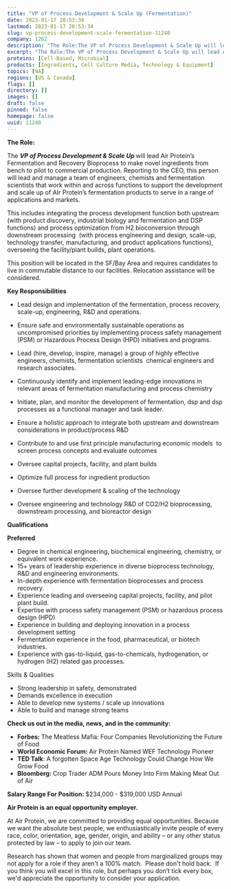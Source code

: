 ```yaml
---
title: "VP of Process Development & Scale Up (Fermentation)"
date: 2023-01-17 20:53:34
lastmod: 2023-01-17 20:53:34
slug: vp-process-development-scale-fermentation-11240
company: 1262
description: "The Role:The VP of Process Development & Scale Up will lead Air Protein’s Fermentation and Recovery Bioprocess to make novel ingredients from bench to pilot to commercial production. Reporting to the CEO, this person will lead and manage a team of engineers, chemists and fermentation scientists that work within and across functions to support the development and scale up of AIr Protein’s fermentation products to serve in a range of applications and markets.  "
excerpt: "The Role:The VP of Process Development & Scale Up will lead Air Protein’s Fermentation and Recovery Bioprocess to make novel ingredients from bench to pilot to commercial production. Reporting to the CEO, this person will lead and manage a team of engineers, chemists and fermentation scientists that work within and across functions to support the development and scale up of AIr Protein’s fermentation products to serve in a range of applications and markets.  "
proteins: [Cell-Based, Microbial]
products: [Ingredients, Cell Culture Media, Technology & Equipment]
topics: [NA]
regions: [US & Canada]
flags: []
directory: []
images: []
draft: false
pinned: false
homepage: false
uuid: 11240
---
```

<p><strong>The Role:</strong></p>
<p>The <em><strong>VP of Process Development & Scale Up</strong></em><strong> </strong>will lead Air Protein’s Fermentation and Recovery Bioprocess to make novel ingredients from bench to pilot to commercial production. Reporting to the CEO, this person will lead and manage a team of engineers, chemists and fermentation scientists that work within and across functions to support the development and scale up of AIr Protein’s fermentation products to serve in a range of applications and markets.  </p>
<p>This includes integrating the process development function both upstream (with product discovery, industrial biology and fermentation and DSP functions) and process optimization from H2 bioconversion through downstream processing  (with process engineering and design, scale-up, technology transfer, manufacturing, and product applications functions), overseeing the facility/plant builds, plant operations.  </p>
<p>This position will be located in the SF/Bay Area and requires candidates to live in commutable distance to our facilities. Relocation assistance will be considered.</p>
<p><strong>Key Responsibilities</strong></p>
<ul>
<li>
<p>Lead design and implementation of the fermentation, process recovery, scale-up, engineering, R&D and operations.</p>
</li>
<li>
<p>Ensure safe and environmentally sustainable operations as uncompromised priorities by implementing process safety management (PSM) or Hazardous Process Design (HPD) initiatives and programs.</p>
</li>
<li>
<p>Lead (hire, develop, inspire, manage) a group of highly effective engineers, chemists, fermentation scientists  chemical engineers and research associates.</p>
</li>
<li>
<p>Continuously identify and implement leading-edge innovations in relevant areas of fermentation manufacturing and process chemistry</p>
</li>
<li>
<p>Initiate, plan, and monitor the development of fermentation, dsp and dsp processes as a functional manager and task leader.</p>
</li>
<li>
<p>Ensure a holistic approach to integrate both upstream and downstream considerations in product/process R&D</p>
</li>
<li>
<p>Contribute to and use first principle manufacturing economic models  to screen process concepts and evaluate outcomes</p>
</li>
<li>
<p>Oversee capital projects, facility, and plant builds</p>
</li>
<li>
<p>Optimize full process for ingredient production</p>
</li>
<li>
<p>Oversee further development & scaling of the technology</p>
</li>
<li>
<p>Oversee engineering and technology R&D of CO2/H2 bioprocessing, downstream processing, and bioreactor design</p>
</li>
</ul>
<p><strong>Qualifications</strong></p>
<p><strong>Preferred </strong></p>
<ul>
<li>Degree in chemical engineering, biochemical engineering, chemistry, or equivalent work experience.</li>
<li>15+ years of leadership experience in diverse bioprocess technology, R&D and engineering environments.</li>
<li>In-depth experience with fermentation bioprocesses and process recovery.</li>
<li>Experience leading and overseeing capital projects, facility, and pilot plant build.</li>
<li>Expertise with process safety management (PSM) or hazardous process design (HPD)</li>
<li>Experience in building and deploying innovation in a process development setting</li>
<li>Fermentation experience in the food, pharmaceutical, or biotech industries.</li>
<li>Experience with gas-to-liquid, gas-to-chemicals, hydrogenation, or hydrogen (H2) related gas processes.</li>
</ul>
<p>Skills & Qualities</p>
<ul>
<li>Strong leadership in safety, demonstrated </li>
<li>Demands excellence in execution </li>
<li>Able to develop new systems / scale up innovations</li>
<li>Able to build and manage strong teams</li>
</ul>
<p><strong>Check us out in the media, news, and in the community:</strong></p>
<ul>
<li><strong>Forbes: </strong>The Meatless Mafia: Four Companies Revolutionizing the Future of Food</li>
<li><strong>World Economic Forum: </strong>Air Protein Named WEF Technology Pioneer</li>
<li><strong>TED Talk</strong>: A forgotten Space Age Technology Could Change How We Grow Food</li>
<li><strong>Bloomberg: </strong>Crop Trader ADM Pours Money Into Firm Making Meat Out of Air</li>
</ul>
<p><strong>Salary Range For Position: </strong>$234,000 - $319,000 USD Annual</p>
<p><strong>Air Protein is an equal opportunity employer.</strong></p>
<p>At Air Protein, we are committed to providing equal opportunities. Because we want the absolute best people, we enthusiastically invite people of every race, color, orientation, age, gender, origin, and ability – or any other status protected by law – to apply to join our team. </p>
<p>Research has shown that women and people from marginalized groups may not apply for a role if they aren't a 100% match.  Please don't hold back.  If you think you will excel in this role, but perhaps you don’t tick every box, we'd appreciate the opportunity to consider your application.</p>
